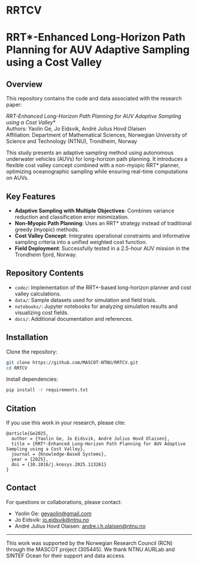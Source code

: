 # RRTCV
# RRT*-Enhanced Long-Horizon Path Planning for AUV Adaptive Sampling using a Cost Valley

## Overview
This repository contains the code and data associated with the research paper:

**RRT*-Enhanced Long-Horizon Path Planning for AUV Adaptive Sampling using a Cost Valley**  
Authors: Yaolin Ge, Jo Eidsvik, André Julius Hovd Olaisen  
Affiliation: Department of Mathematical Sciences, Norwegian University of Science and Technology (NTNU), Trondheim, Norway  

This study presents an adaptive sampling method using autonomous underwater vehicles (AUVs) for long-horizon path planning. It introduces a flexible cost valley concept combined with a non-myopic RRT* planner, optimizing oceanographic sampling while ensuring real-time computations on AUVs.

## Key Features
- **Adaptive Sampling with Multiple Objectives**: Combines variance reduction and classification error minimization.
- **Non-Myopic Path Planning**: Uses an RRT* strategy instead of traditional greedy (myopic) methods.
- **Cost Valley Concept**: Integrates operational constraints and informative sampling criteria into a unified weighted cost function.
- **Field Deployment**: Successfully tested in a 2.5-hour AUV mission in the Trondheim fjord, Norway.

## Repository Contents
- `code/`: Implementation of the RRT*-based long-horizon planner and cost valley calculations.
- `data/`: Sample datasets used for simulation and field trials.
- `notebooks/`: Jupyter notebooks for analyzing simulation results and visualizing cost fields.
- `docs/`: Additional documentation and references.

## Installation
Clone the repository:
```sh
git clone https://github.com/MASCOT-NTNU/RRTCV.git
cd RRTCV
```

Install dependencies:
```sh
pip install -r requirements.txt
```

## Citation
If you use this work in your research, please cite:
```
@article{Ge2025,
  author = {Yaolin Ge, Jo Eidsvik, André Julius Hovd Olaisen},
  title = {RRT*-Enhanced Long-Horizon Path Planning for AUV Adaptive Sampling using a Cost Valley},
  journal = {Knowledge-Based Systems},
  year = {2025},
  doi = {10.1016/j.knosys.2025.113261}
}
```

## Contact
For questions or collaborations, please contact:
- Yaolin Ge: geyaolin@gmail.com
- Jo Eidsvik: jo.eidsvik@ntnu.no
- André Julius Hovd Olaisen: andre.j.h.olaisen@ntnu.no

---

This work was supported by the Norwegian Research Council (RCN) through the MASCOT project (305445). We thank NTNU AURLab and SINTEF Ocean for their support and data access.

<!-- # GOOGLE
GOOd GLobal Extented-horizon path planning

# EDA analysis reminders
There are three important parameters used to adjust SINMOD data and for EIBV exploration.
- $\beta_0 = 0.26095833$
- $\beta_1 = 0.99898364$
- $threshold = 26.81189868$

Here comes the parameters used in the actual test for GRF kernel.
- $\sigma = 1.5$
- $\tau = .4$
- `lateral range = 700m`
- $\phi = 4.5/700$

# HITL test:
Open 4 iterfaces either through tmux or `Ctrl+Alt+T`.
---
- `cd ~/catkin_ws/`
- `source devel/setup.bash`
---
- `cd ~/dune_all/build`
- `./dune -c lauv-simulator-1 -p Simulation`
---
- `cd ~/catkin_ws/`
- `source devel/setup.bash`
- `roslaunch src/imc_ros_interface/launch/bridge.launch `
---
- `cd Simulation_2DNidelva/HITL/`
- `python3 GOOGLELauncher.py` -->
